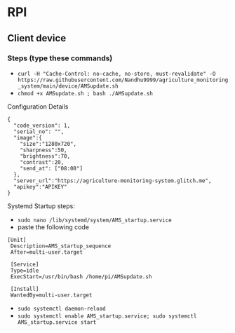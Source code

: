 # RPI
## Client device

### Steps (type these commands)
  - `curl -H "Cache-Control: no-cache, no-store, must-revalidate" -O https://raw.githubusercontent.com/Nandhu9999/agriculture_monitoring_system/main/device/AMSupdate.sh`
  - `chmod +x AMSupdate.sh ; bash ./AMSupdate.sh`
  
Configuration Details
```
{
  "code_version": 1,
  "serial_no": "",
  "image":{
    "size":"1280x720",
    "sharpness":50,
    "brightness":70,
    "contrast":20,
    "send_at": ["08:00"]
  },
  "server_url":"https://agriculture-monitoring-system.glitch.me",
  "apikey":"APIKEY"
}
```

Systemd Startup steps:
  - `sudo nano /lib/systemd/system/AMS_startup.service`
  - paste the following code
```
[Unit]
 Description=AMS_startup_sequence
 After=multi-user.target

 [Service]
 Type=idle
 ExecStart=/usr/bin/bash /home/pi/AMSupdate.sh

 [Install]
 WantedBy=multi-user.target
```
  - `sudo systemctl daemon-reload`
  - `sudo systemctl enable AMS_startup.service; sudo systemctl AMS_startup.service start`
